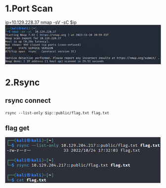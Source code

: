 # 1.Port Scan
ip=10.129.228.37
nmap -sV -sC  $ip
![85ac0168e45b11dc37f1ab2e819796c5.png](../_resources/85ac0168e45b11dc37f1ab2e819796c5.png)

# 2.Rsync

## rsync connect
`rsync --list-only $ip::public/flag.txt flag.txt`

## flag get
![d25ebfa5675b970b402df89104746a19.png](../_resources/d25ebfa5675b970b402df89104746a19.png)
